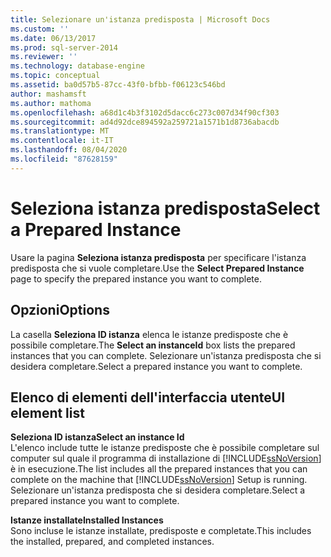 ```yaml
---
title: Selezionare un'istanza predisposta | Microsoft Docs
ms.custom: ''
ms.date: 06/13/2017
ms.prod: sql-server-2014
ms.reviewer: ''
ms.technology: database-engine
ms.topic: conceptual
ms.assetid: ba0d57b5-87cc-43f0-bfbb-f06123c546bd
author: mashamsft
ms.author: mathoma
ms.openlocfilehash: a68d1c4b3f3102d5dacc6c273c007d34f90cf303
ms.sourcegitcommit: ad4d92dce894592a259721a1571b1d8736abacdb
ms.translationtype: MT
ms.contentlocale: it-IT
ms.lasthandoff: 08/04/2020
ms.locfileid: "87628159"
---
```

# <a name="select-a-prepared-instance"></a><span data-ttu-id="cb117-102">Seleziona istanza predisposta</span><span class="sxs-lookup"><span data-stu-id="cb117-102">Select a Prepared Instance</span></span>
  <span data-ttu-id="cb117-103">Usare la pagina **Seleziona istanza predisposta** per specificare l'istanza predisposta che si vuole completare.</span><span class="sxs-lookup"><span data-stu-id="cb117-103">Use the **Select Prepared Instance** page to specify the prepared instance you want to complete.</span></span>  
  
## <a name="options"></a><span data-ttu-id="cb117-104">Opzioni</span><span class="sxs-lookup"><span data-stu-id="cb117-104">Options</span></span>  
 <span data-ttu-id="cb117-105">La casella **Seleziona ID istanza** elenca le istanze predisposte che è possibile completare.</span><span class="sxs-lookup"><span data-stu-id="cb117-105">The **Select an instanceId** box lists the prepared instances that you can complete.</span></span> <span data-ttu-id="cb117-106">Selezionare un'istanza predisposta che si desidera completare.</span><span class="sxs-lookup"><span data-stu-id="cb117-106">Select a prepared instance you want to complete.</span></span>  
  
## <a name="ui-element-list"></a><span data-ttu-id="cb117-107">Elenco di elementi dell'interfaccia utente</span><span class="sxs-lookup"><span data-stu-id="cb117-107">UI element list</span></span>  
 <span data-ttu-id="cb117-108">**Seleziona ID istanza**</span><span class="sxs-lookup"><span data-stu-id="cb117-108">**Select an instance Id**</span></span>  
 <span data-ttu-id="cb117-109">L'elenco include tutte le istanze predisposte che è possibile completare sul computer sul quale il programma di installazione di [!INCLUDE[ssNoVersion](../../includes/ssnoversion-md.md)] è in esecuzione.</span><span class="sxs-lookup"><span data-stu-id="cb117-109">The list includes all the prepared instances that you can complete on the machine that [!INCLUDE[ssNoVersion](../../includes/ssnoversion-md.md)] Setup is running.</span></span> <span data-ttu-id="cb117-110">Selezionare un'istanza predisposta che si desidera completare.</span><span class="sxs-lookup"><span data-stu-id="cb117-110">Select a prepared instance you want to complete.</span></span>  
  
 <span data-ttu-id="cb117-111">**Istanze installate**</span><span class="sxs-lookup"><span data-stu-id="cb117-111">**Installed Instances**</span></span>  
 <span data-ttu-id="cb117-112">Sono incluse le istanze installate, predisposte e completate.</span><span class="sxs-lookup"><span data-stu-id="cb117-112">This includes the installed, prepared, and completed instances.</span></span>  
  
  
